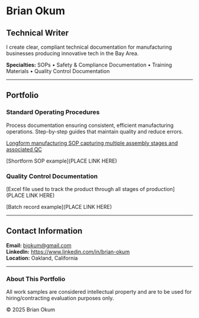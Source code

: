 # Brian Okum
## Technical Writer

I create clear, compliant technical documentation for manufacturing businesses producing innovative tech in the Bay Area.

**Specialties:** SOPs • Safety & Compliance Documentation • Training Materials • Quality Control Documentation

---

## Portfolio

### Standard Operating Procedures
Process documentation ensuring consistent, efficient manufacturing operations. Step-by-step guides that maintain quality and reduce errors.

[Longform manufacturing SOP capturing multiple assembly stages and associated QC](https://brianokum.github.io/Longform%SOP.pdf)

[Shortform SOP example](PLACE LINK HERE)

### Quality Control Documentation

[Excel file used to track the product through all stages of production](PLACE LINK HERE)

[Batch record example](PLACE LINK HERE)

---

## Contact Information

**Email:** bjokum@gmail.com  
**LinkedIn:** https://www.linkedin.com/in/brian-okum  
**Location:** Oakland, California

---

### About This Portfolio

All work samples are considered intellectual property and are to be used for hiring/contracting evaluation purposes only.

© 2025 Brian Okum
